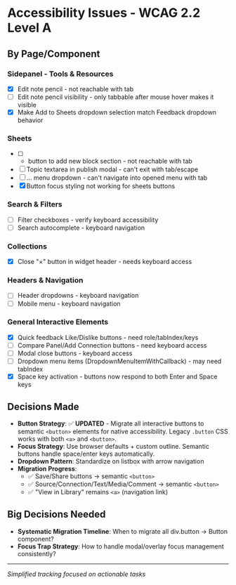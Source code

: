 # Accessibility Issues - WCAG 2.2 Level A

## By Page/Component

### Sidepanel - Tools & Resources  
- [x] Edit note pencil - not reachable with tab
- [ ] Edit note pencil visibility - only tabbable after mouse hover makes it visible
- [x] Make Add to Sheets dropdown selection match Feedback dropdown behavior

### Sheets
- [ ] + button to add new block section - not reachable with tab
- [ ] Topic textarea in publish modal - can't exit with tab/escape
- [ ] ... menu dropdown - can't navigate into opened menu with tab
- [x] Button focus styling not working for sheets buttons

### Search & Filters
- [ ] Filter checkboxes - verify keyboard accessibility
- [ ] Search autocomplete - keyboard navigation

### Collections
- [x] Close "×" button in widget header - needs keyboard access

### Headers & Navigation  
- [ ] Header dropdowns - keyboard navigation
- [ ] Mobile menu - keyboard navigation

### General Interactive Elements
- [x] Quick feedback Like/Dislike buttons - need role/tabIndex/keys
- [ ] Compare Panel/Add Connection buttons - need keyboard access
- [ ] Modal close buttons - keyboard access
- [ ] Dropdown menu items (DropdownMenuItemWithCallback) - may need tabIndex
- [x] Space key activation - buttons now respond to both Enter and Space keys

## Decisions Made
- **Button Strategy**: ✅ **UPDATED** - Migrate all interactive buttons to semantic `<button>` elements for native accessibility. Legacy `.button` CSS works with both `<a>` and `<button>`.
- **Focus Strategy**: Use browser defaults + custom outline. Semantic buttons handle space/enter keys automatically.
- **Dropdown Pattern**: Standardize on listbox with arrow navigation
- **Migration Progress**: 
  - ✅ Save/Share buttons → semantic `<button>` 
  - ✅ Source/Connection/Text/Media/Comment → semantic `<button>`
  - ✅ "View in Library" remains `<a>` (navigation link)

## Big Decisions Needed
- **Systematic Migration Timeline**: When to migrate all div.button → Button component?
- **Focus Trap Strategy**: How to handle modal/overlay focus management consistently?

---
*Simplified tracking focused on actionable tasks*
